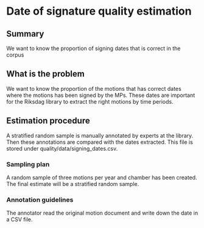 # Date of signature quality estimation

## Summary
We want to know the proportion of signing dates that is correct in the corpus

## What is the problem
We want to know the proportion of the motions that has correct dates where the motions has been signed by the MPs. 
These dates are important for the Riksdag library to extract the right motions by time periods.

## Estimation procedure
A stratified random sample is manually annotated by experts at the library. 
Then these annotations are compared with the dates extracted. This file is stored under quality/data/signing_dates.csv.

### Sampling plan
A random sample of three motions per year and chamber has been created. 
The final estimate will be a stratified random sample.

### Annotation guidelines
The annotator read the original motion document and write down the date in a CSV file.

